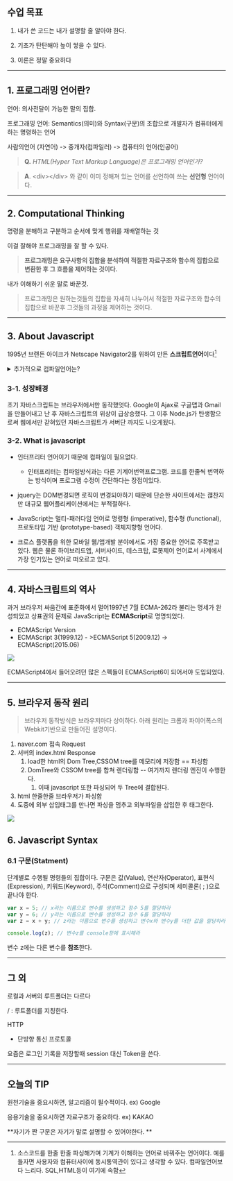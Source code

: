 ## 수업 목표	

1. 내가 쓴 코드는 내가 설명할 줄 알아야 한다.

2. 기초가 탄탄해야 높이 쌓을 수 있다.

3. 이론은 정말 중요하다 


---

## 1. 프로그래밍 언어란?

언어: 의사전달이 가능한 말의 집합.  

프로그래밍 언어: Semantics(의미)와 Syntax(구문)의 조합으로 개발자가 컴퓨터에게 하는 명령하는 언어 

사람의언어 (자연어)  ->   중개자(컴파일러)  -> 컴퓨터의 언어(인공어)

> **Q.** *HTML(Hyper Text Markup Language)은 프로그래밍 언어인가?*

> **A**. \<div>\</div> 와 같이 이미 정해져 있는 언어를 선언하여 쓰는 **선언형** 언어이다.

---


## 2. Computational Thinking

명령을 분해하고 구분하고 순서에 맞게 행위를 재배열하는 것

이걸 잘해야 프로그래밍을 잘 할 수 있다.

> **프로그래밍은 요구사항의 집합을 분석하여 적절한 자료구조와 함수의 집합으로 변환한 후 그 흐름을 제어하는 것이다.**



내가 이해하기 쉬운 말로 바꾼것.

> 프로그래밍은 원하는것들의 집합을 자세히 나누어서 적절한 자료구조와 합수의 집합으로 바꾼후 그것들의 과정을 제어하는 것이다.



---


## 3. About Javascript

1995년 브랜든 아이크가 Netscape Navigator2를 위하여 만든 **스크립트언어**이다[^1]

<details>
<summary>추가적으로 컴파일언어는?</summary>
- 소스코드를 미리 기계어로 번역해서 수행하기 때문에 수행속도가 빠르고 보안성이 높다. C, C++, JAVA, C# 등이 여기에 속하며 운영체제에서 실행된다.
  </details> 


### 3-1. 성장배경
초기 자바스크립트는 브라우저에서만 동작했엇다. Google이 Ajax로  구글맵과 Gmail을 만들어내고 난 후 자바스크립트의 위상이 급상승했다. 그 이후 Node.js가 탄생함으로써 웹에서만 갇혀있던 자바스크립트가 서버단 까지도 나오게됬다.  


### 3-2. What is javascript
- 인터프리터 언어이기 때문에 컴파일이 필요없다.
  - 인터프리터는 컴파일방식과는 다른 기계어번역프로그램.  코드를 한줄씩 번역하는 방식이며 프로그램 수정이 간단하다는 장점이있다.

- jquery는 DOM변경되면 로직이 변경되야하기 때문에 단순한 사이트에서는 괞찬지만 대규모 웹어플리케이션에서는 부적절하다.
- JavaScript는 멀티-패러다임 언어로 명령형 (imperative), 함수형 (functional), 프로토타입 기반 (prototype-based) 객체지향형 언어다.


- 크로스 플랫폼을 위한 모바일 웹/앱개발 분야에서도 가장 중요한 언어로 주목받고 있다. 웹은 물론 하이브리드앱, 서버사이드, 데스크탑, 로봇제어 언어로서 사계에서 가장 인기있는 언어로 떠오르고 있다.


---


## 4. 자바스크립트의 역사

과거 브라우저 싸움간에 표준화에서 멀어1997년 7월 ECMA-262라 불리는 명세가 완성되었고 상표권의 문제로 JavaScript는 **ECMAScript**로 명명되었다. 

- ECMAScript  Version
- ECMAScript 3(1999.12) - >ECMAScript 5(2009.12) -> ECMAScript(2015.06)

![](http://poiemaweb.com/img/history-javascript-evolution-es6.png)

ECMAScript4에서 들어오려던 많은 스펙들이 ECMAScript6이 되어서야 도입되었다.



---



## 5. 브라우저 동작 원리

> 브라우저 동작방식은 브라우저마다 상이하다. 아래 원리는 크롬과 파이어폭스의 Webkit기반으로 만들어진 설명이다.

1. naver.com 접속  Request
2. 서버의 index.html  Response
   1. load한 html의 Dom Tree,CSSOM tree를 메모리에 저장함 == 파싱함
   2. DomTree와 CSSOM tree를 합쳐 렌더링함    -- 여기까지 렌더링 엔진이 수행한다.
      1. 이때 javascript 또한 파싱되어  두 Tree에 결합된다.
3. html 한줄한줄 브라우저가 파싱함
4. 도중에 외부 삽입태그를 만나면 파싱을 멈추고 외부파일을 삽입한 후 태그한다.

![](http://poiemaweb.com/img/client-server.png)

## 6. Javascript Syntax

### 6.1 구문(Statment)

단계별로 수행될 명령들의 집합이다. 구문은  값(Value), 연산자(Operator), 표현식(Expression), 키워드(Keyword), 주석(Comment)으로 구성되며 세미콜론( ; )으로 끝나야 한다.

```javascript
var x = 5; // x라는 이름으로 변수를 생성하고 정수 5를 할당하라
var y = 6; // y라는 이름으로 변수를 생성하고 정수 6를 할당하라
var z = x + y; // z라는 이름으로 변수를 생성하고 변수x와 변수y를 더한 값을 할당하라

console.log(z); // 변수z를 console창에 표시해라
```

변수 z에는  다른 변수를 **참조**한다.

---

## 그 외

로컬과 서버의 루트폴더는 다르다

/ : 루트폴더를 지칭한다.

HTTP 

- 단방향 통신 프로토콜

요즘은 로그인 기록을 저장할때 session 대신 Token을 쓴다.



---

## 오늘의 TIP

원천기술을 중요시하면, 알고리즘이 필수적이다. ex) Google

응용기술을 중요시하면 자료구조가 중요하다.  ex) KAKAO

**자기가 짠 구문은 자기가 말로 설명할 수 있어야한다. **

[^1]: 소스코드를 한줄 한줄 파싱해가며 기계가 이해하는 언어로 바꿔주는 언어이다. 예를 들자면 사용자와 컴퓨터사이에 동시통역관이 있다고 생각할 수 있다. 컴파일언어보다 느리다. SQL,HTML등이 여기에 속함